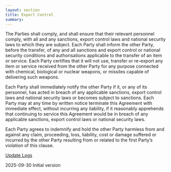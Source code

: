 ```yaml
---
layout: section
title: Export Control
summary: 
---
```


The Parties shall comply, and shall ensure that their relevant personnel comply, with all and any sanctions, export control laws and national security laws to which they are subject. Each Party shall inform the other Party, before the transfer, of any and all sanctions and export control or national security conditions and authorisations applicable to the transfer of an item or service. Each Party certifies that it will not use, transfer or re-export any item or service received from the other Party for any purpose connected with chemical, biological or nuclear weapons, or missiles capable of delivering such weapons. 

Each Party shall immediately notify the other Party if it, or any of its personnel, has acted in breach of any applicable sanctions, export control laws and national security laws or becomes subject to sanctions. Each Party may at any time by written notice terminate this Agreement with immediate effect, without incurring any liability, if it reasonably apprehends that continuing to service this Agreement would be in breach of any applicable sanctions, export control laws or national security laws. 

Each Party agrees to indemnify and hold the other Party harmless from and against any claim, proceeding, loss, liability, cost or damage suffered or incurred by the other Party resulting from or related to the first Party’s violation of this clause.

[Update Logs](https://github.com/clairbarrass/archer2-website/commits/main/about/policies/export-control.md)

2025-09-30  Initial version
